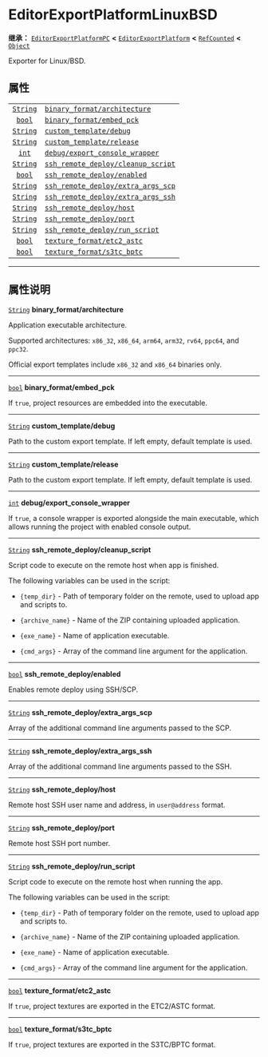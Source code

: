 <!-- ⚠ 请勿编辑本文件 ⚠ -->
<!-- 本文档使用脚本从 WeDot 引擎源码仓库生成。 -->
<!-- 生成脚本：https://github.com/WeDot-Engine/WeDot/tree/4.3/doc/tools/make_md.py； -->
<!-- 原文件：https://github.com/WeDot-Engine/WeDot/tree/4.3/platform/linuxbsd/doc_classes/EditorExportPlatformLinuxBSD.xml。 -->

<div id="_class_editorexportplatformlinuxbsd"></div>

# EditorExportPlatformLinuxBSD

**继承：** [`EditorExportPlatformPC`](class_editorexportplatformpc.md) **<** [`EditorExportPlatform`](class_editorexportplatform.md) **<** [`RefCounted`](class_refcounted.md) **<** [`Object`](class_object.md)

Exporter for Linux/BSD.

## 属性

|||
|:-:|:--|
| [`String`](class_string.md) | [`binary_format/architecture`](#class_editorexportplatformlinuxbsd_property_binary_format/architecture)             |
| [`bool`](class_bool.md)     | [`binary_format/embed_pck`](#class_editorexportplatformlinuxbsd_property_binary_format/embed_pck)                   |
| [`String`](class_string.md) | [`custom_template/debug`](#class_editorexportplatformlinuxbsd_property_custom_template/debug)                       |
| [`String`](class_string.md) | [`custom_template/release`](#class_editorexportplatformlinuxbsd_property_custom_template/release)                   |
| [`int`](class_int.md)       | [`debug/export_console_wrapper`](#class_editorexportplatformlinuxbsd_property_debug/export_console_wrapper)         |
| [`String`](class_string.md) | [`ssh_remote_deploy/cleanup_script`](#class_editorexportplatformlinuxbsd_property_ssh_remote_deploy/cleanup_script) |
| [`bool`](class_bool.md)     | [`ssh_remote_deploy/enabled`](#class_editorexportplatformlinuxbsd_property_ssh_remote_deploy/enabled)               |
| [`String`](class_string.md) | [`ssh_remote_deploy/extra_args_scp`](#class_editorexportplatformlinuxbsd_property_ssh_remote_deploy/extra_args_scp) |
| [`String`](class_string.md) | [`ssh_remote_deploy/extra_args_ssh`](#class_editorexportplatformlinuxbsd_property_ssh_remote_deploy/extra_args_ssh) |
| [`String`](class_string.md) | [`ssh_remote_deploy/host`](#class_editorexportplatformlinuxbsd_property_ssh_remote_deploy/host)                     |
| [`String`](class_string.md) | [`ssh_remote_deploy/port`](#class_editorexportplatformlinuxbsd_property_ssh_remote_deploy/port)                     |
| [`String`](class_string.md) | [`ssh_remote_deploy/run_script`](#class_editorexportplatformlinuxbsd_property_ssh_remote_deploy/run_script)         |
| [`bool`](class_bool.md)     | [`texture_format/etc2_astc`](#class_editorexportplatformlinuxbsd_property_texture_format/etc2_astc)                 |
| [`bool`](class_bool.md)     | [`texture_format/s3tc_bptc`](#class_editorexportplatformlinuxbsd_property_texture_format/s3tc_bptc)                 |

<!-- rst-class:: classref-section-separator -->

---

## 属性说明

<div id="_class_editorexportplatformlinuxbsd_property_binary_format/architecture"></div>

[`String`](class_string.md) **binary_format/architecture** <div id="class_editorexportplatformlinuxbsd_property_binary_format/architecture"></div>

Application executable architecture.

Supported architectures: `x86_32`, `x86_64`, `arm64`, `arm32`, `rv64`, `ppc64`, and `ppc32`.

Official export templates include `x86_32` and `x86_64` binaries only.

<!-- rst-class:: classref-item-separator -->

---

<div id="_class_editorexportplatformlinuxbsd_property_binary_format/embed_pck"></div>

[`bool`](class_bool.md) **binary_format/embed_pck** <div id="class_editorexportplatformlinuxbsd_property_binary_format/embed_pck"></div>

If `true`, project resources are embedded into the executable.

<!-- rst-class:: classref-item-separator -->

---

<div id="_class_editorexportplatformlinuxbsd_property_custom_template/debug"></div>

[`String`](class_string.md) **custom_template/debug** <div id="class_editorexportplatformlinuxbsd_property_custom_template/debug"></div>

Path to the custom export template. If left empty, default template is used.

<!-- rst-class:: classref-item-separator -->

---

<div id="_class_editorexportplatformlinuxbsd_property_custom_template/release"></div>

[`String`](class_string.md) **custom_template/release** <div id="class_editorexportplatformlinuxbsd_property_custom_template/release"></div>

Path to the custom export template. If left empty, default template is used.

<!-- rst-class:: classref-item-separator -->

---

<div id="_class_editorexportplatformlinuxbsd_property_debug/export_console_wrapper"></div>

[`int`](class_int.md) **debug/export_console_wrapper** <div id="class_editorexportplatformlinuxbsd_property_debug/export_console_wrapper"></div>

If `true`, a console wrapper is exported alongside the main executable, which allows running the project with enabled console output.

<!-- rst-class:: classref-item-separator -->

---

<div id="_class_editorexportplatformlinuxbsd_property_ssh_remote_deploy/cleanup_script"></div>

[`String`](class_string.md) **ssh_remote_deploy/cleanup_script** <div id="class_editorexportplatformlinuxbsd_property_ssh_remote_deploy/cleanup_script"></div>

Script code to execute on the remote host when app is finished.

The following variables can be used in the script:

- `{temp_dir}` - Path of temporary folder on the remote, used to upload app and scripts to.

- `{archive_name}` - Name of the ZIP containing uploaded application.

- `{exe_name}` - Name of application executable.

- `{cmd_args}` - Array of the command line argument for the application.

<!-- rst-class:: classref-item-separator -->

---

<div id="_class_editorexportplatformlinuxbsd_property_ssh_remote_deploy/enabled"></div>

[`bool`](class_bool.md) **ssh_remote_deploy/enabled** <div id="class_editorexportplatformlinuxbsd_property_ssh_remote_deploy/enabled"></div>

Enables remote deploy using SSH/SCP.

<!-- rst-class:: classref-item-separator -->

---

<div id="_class_editorexportplatformlinuxbsd_property_ssh_remote_deploy/extra_args_scp"></div>

[`String`](class_string.md) **ssh_remote_deploy/extra_args_scp** <div id="class_editorexportplatformlinuxbsd_property_ssh_remote_deploy/extra_args_scp"></div>

Array of the additional command line arguments passed to the SCP.

<!-- rst-class:: classref-item-separator -->

---

<div id="_class_editorexportplatformlinuxbsd_property_ssh_remote_deploy/extra_args_ssh"></div>

[`String`](class_string.md) **ssh_remote_deploy/extra_args_ssh** <div id="class_editorexportplatformlinuxbsd_property_ssh_remote_deploy/extra_args_ssh"></div>

Array of the additional command line arguments passed to the SSH.

<!-- rst-class:: classref-item-separator -->

---

<div id="_class_editorexportplatformlinuxbsd_property_ssh_remote_deploy/host"></div>

[`String`](class_string.md) **ssh_remote_deploy/host** <div id="class_editorexportplatformlinuxbsd_property_ssh_remote_deploy/host"></div>

Remote host SSH user name and address, in `user@address` format.

<!-- rst-class:: classref-item-separator -->

---

<div id="_class_editorexportplatformlinuxbsd_property_ssh_remote_deploy/port"></div>

[`String`](class_string.md) **ssh_remote_deploy/port** <div id="class_editorexportplatformlinuxbsd_property_ssh_remote_deploy/port"></div>

Remote host SSH port number.

<!-- rst-class:: classref-item-separator -->

---

<div id="_class_editorexportplatformlinuxbsd_property_ssh_remote_deploy/run_script"></div>

[`String`](class_string.md) **ssh_remote_deploy/run_script** <div id="class_editorexportplatformlinuxbsd_property_ssh_remote_deploy/run_script"></div>

Script code to execute on the remote host when running the app.

The following variables can be used in the script:

- `{temp_dir}` - Path of temporary folder on the remote, used to upload app and scripts to.

- `{archive_name}` - Name of the ZIP containing uploaded application.

- `{exe_name}` - Name of application executable.

- `{cmd_args}` - Array of the command line argument for the application.

<!-- rst-class:: classref-item-separator -->

---

<div id="_class_editorexportplatformlinuxbsd_property_texture_format/etc2_astc"></div>

[`bool`](class_bool.md) **texture_format/etc2_astc** <div id="class_editorexportplatformlinuxbsd_property_texture_format/etc2_astc"></div>

If `true`, project textures are exported in the ETC2/ASTC format.

<!-- rst-class:: classref-item-separator -->

---

<div id="_class_editorexportplatformlinuxbsd_property_texture_format/s3tc_bptc"></div>

[`bool`](class_bool.md) **texture_format/s3tc_bptc** <div id="class_editorexportplatformlinuxbsd_property_texture_format/s3tc_bptc"></div>

If `true`, project textures are exported in the S3TC/BPTC format.

[^virtual]: 本方法通常需要用户覆盖才能生效。
[^const]: 本方法无副作用，不会修改该实例的任何成员变量。
[^vararg]: 本方法除了能接受在此处描述的参数外，还能够继续接受任意数量的参数。
[^constructor]: 本方法用于构造某个类型。
[^static]: 调用本方法无需实例，可直接使用类名进行调用。
[^operator]: 本方法描述的是使用本类型作为左操作数的有效运算符。
[^bitfield]: 这个值是由下列位标志构成位掩码的整数。
[^void]: 无返回值。
